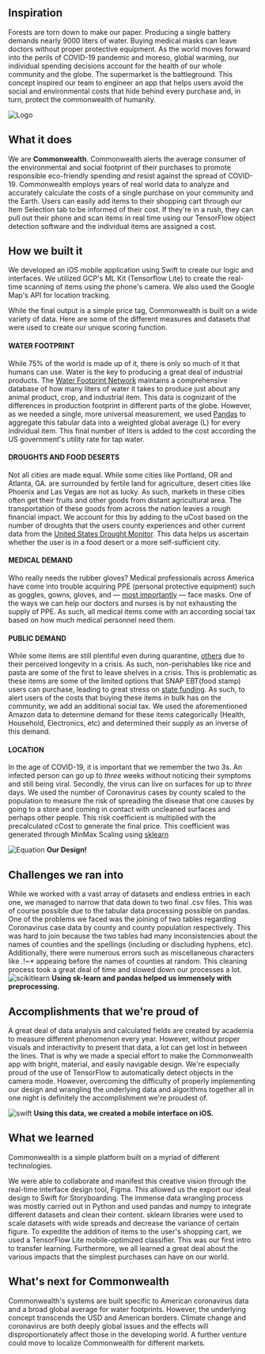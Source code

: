 ## Inspiration
Forests are torn down to make our paper. Producing a single battery demands nearly 9000 liters of water. Buying medical masks can leave doctors without proper protective equipment. As the world moves forward into the perils of COVID-19 pandemic and moreso, global warming, our individual spending decisions account for the health of our whole community and the globe. The supermarket is the battleground. This concept inspired our team to engineer an app that helps users avoid the social and environmental costs that hide behind every purchase and, in turn, protect the commonwealth of humanity.

![Logo](https://camo.githubusercontent.com/836e399c9123f314183ba1b1f8b342fe982cd120/68747470733a2f2f64726976652e676f6f676c652e636f6d2f75633f69643d315062462d686e785a6d446956727835302d6f634854554757433855346e396873)

## What it does
We are **Commonwealth**. Commonwealth alerts the average consumer of the environmental and social footprint of their purchases to promote responsible eco-friendly spending _and_ resist against the spread of COVID-19. Commonwealth employs years of real world data to analyze and accurately calculate the costs of a single purchase on your community and the Earth. Users can easily add items to their shopping cart through our Item Selection tab to be informed of their cost. If they're in a rush, they can pull out their phone and scan items in real time using our TensorFlow object detection software and the individual items are assigned a cost.

## How we built it

We developed an iOS mobile application using Swift to create our logic and interfaces. We utilized GCP's ML Kit (Tensorflow Lite) to create the real-time scanning of items using the phone's camera. We also used the Google Map's API for location tracking.

While the final output is a simple price tag, Commonwealth is built on a wide variety of data. Here are some of the different measures and datasets that were used to create our unique scoring function. 

#### WATER FOOTPRINT
While 75% of the world is made up of it, there is only so much of it that humans can use. Water is the key to producing a great deal of industrial products. The [Water Footprint Network](https://waterfootprint.org/en/resources/waterstat/) maintains a comprehensive database of how many liters of water it takes to produce just about any animal product, crop, and industrial item. This data is cognizant of the differences in production footprint in different parts of the globe. However, as we needed a single, more universal measurement, we used [Pandas](https://pandas.pydata.org/) to aggregate this tabular data into a weighted global average (L) for every individual item. This final number of liters is added to the cost according the US government's utility rate for tap water.

#### DROUGHTS AND FOOD DESERTS
Not all cities are made equal. While some cities like Portland, OR and Atlanta, GA. are surrounded by fertile land for agriculture, desert cities like Phoenix and Las Vegas are not as lucky. As such, markets in these cities often get their fruits and other goods from distant agricultural area. The transportation of these goods from across the nation leaves a rough financial impact. We account for this by adding to the uCost based on the number of droughts that the users county experiences and other current data from the [United States Drought Monitor](https://droughtmonitor.unl.edu/). This data helps us ascertain whether the user is in a food desert or a more self-sufficient city.

#### MEDICAL DEMAND
Who really needs the rubber gloves? Medical professionals across America have come into trouble acquiring PPE (personal protective equipment) such as goggles, gowns, gloves, and — [most importantly](https://chicago.suntimes.com/coronavirus/2020/4/24/21233524/face-masks-coronavirus-consumer-guide) — face masks. One of the ways we can help our doctors and nurses is by not exhausting the supply of PPE. As such, all medical items come with an according social tax based on how much medical personnel need them.

#### PUBLIC DEMAND
While some items are still plentiful even during quarantine, [others](https://sellics.com/blog-coronavirus-covid-amazon-online-shopping/?fbclid=IwAR0Zc6r5cCJo1q8BwZvHhLDrGJcSMW6Zu8OpOkAWMAGJU4IlqmB0chsJg1A) due to their perceived longevity in a crisis. As such, non-perishables like rice and pasta are some of the first to leave shelves in a crisis. This is problematic as these items are some of the limited options that SNAP EBT(food stamp) users can purchase, leading to great stress on [state funding](https://www.wifr.com/content/news/Illinois-to-distribute-an-additional-112-million-to-SNAP-recipients-with-children-across-the-state-569802551.html). As such, to alert users of the costs that buying these items in bulk has on the community, we add an additional social tax. We used the aforementioned Amazon data to determine demand for these items categorically (Health, Household, Electronics, etc) and determined their supply as an inverse of this demand. 

#### LOCATION
In the age of COVID-19, it is important that we remember the two 3s. An infected person can go up to _three_ weeks without noticing their symptoms and still being viral. Secondly, the virus can live on surfaces for up to _three_ days. We used the number of Coronavirus cases by county scaled to the population to measure the risk of spreading the disease that one causes by going to a store and coming in contact with uncleaned surfaces and perhaps other people. This risk coefficient is multiplied with the precalculated cCost to generate the final price. This coefficient was generated through MinMax Scaling using [sklearn](https://scikit-learn.org/stable/)


![Equation](https://drive.google.com/uc?id=13KWYdy3ac3Wuol0sEwvnk6pvLc7GTQb1)
**Our Design!**


## Challenges we ran into
While we worked with a vast array of datasets and endless entries in each one, we managed to narrow that data down to two final .csv files. This was of course possible due to the tabular data processing possible on pandas. One of the problems we faced was the joining of two tables regarding Coronavirus case data by county and county population respectively. This was hard to join because the two tables had many inconsistencies about the names of counties and the spellings (including or discluding hyphens, etc). Additionally, there were numerous errors such as miscellaneous characters like .!~* appeaing before the names of counties at random. This cleaning process took a great deal of time and slowed down our processes a lot. 
![scikitlearn](https://drive.google.com/uc?id=1MtlQ5pQa1HskT2UoFwZG7htxns8DlMlW)
**Using sk-learn and pandas helped us immensely with preprocessing.**

## Accomplishments that we're proud of
A great deal of data analysis and calculated fields are created by academia to measure different phenomenon every year. However, without proper visuals and interactivity to present that data, a lot can get lost in between the lines. That is why we made a special effort to make the Commonwealth app with bright, material, and easily navigable design. We're especially proud of the use of TensorFlow to automatically detect objects in the camera mode. However, overcoming the difficulty of properly implementing our design and wrangling the underlying data and algorithms together all in one night is definitely the accomplishment we're proudest of. 

![swift](https://drive.google.com/uc?id=1uDRo0bVYe1NHyAwGqlX_nBF01c-kkuGk)
**Using this data, we created a mobile interface on iOS.**

## What we learned
Commonwealth is a simple platform built on a myriad of different technologies.

We were able to collaborate and manifest this creative vision through the real-time interface design tool, Figma. This allowed us the export our ideal design to Swift for Storyboarding. The immense data wrangling process was mostly carried out in Python and used pandas and numpy to integrate different datasets and clean their content. sklearn libraries were used to scale datasets with wide spreads and decrease the variance of certain figure. To expedite the addition of items to the user's shopping cart, we used a TensorFlow Lite mobile-optimized classifier. This was our first intro to transfer learning. Furthermore, we all learned a great deal about the various impacts that the simplest purchases can have on our world.
 
## What's next for Commonwealth
Commonwealth's systems are built specific to American coronavirus data and a broad global average for water footprints. However, the underlying concept transcends the USD and American borders. Climate change and coronavirus are both deeply global issues and the effects will disproportionately affect those in the developing world. A further venture could move to localize Commonwealth for different markets.
